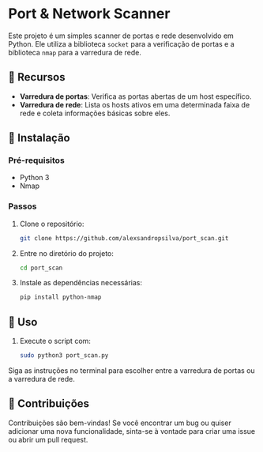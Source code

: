 # Port & Network Scanner

Este projeto é um simples scanner de portas e rede desenvolvido em Python. Ele utiliza a biblioteca `socket` para a verificação de portas e a biblioteca `nmap` para a varredura de rede.

## 🌟 Recursos

- **Varredura de portas**: Verifica as portas abertas de um host específico.
- **Varredura de rede**: Lista os hosts ativos em uma determinada faixa de rede e coleta informações básicas sobre eles.

## 🔧 Instalação

### Pré-requisitos

- Python 3
- Nmap

### Passos

1. Clone o repositório:

   ```bash
   git clone https://github.com/alexsandropsilva/port_scan.git

2. Entre no diretório do projeto:
   ```bash
   cd port_scan

3. Instale as dependências necessárias:
   ```bash
   pip install python-nmap

## 🚀 Uso

1. Execute o script com:
   ```bash
   sudo python3 port_scan.py
   
Siga as instruções no terminal para escolher entre a varredura de portas ou a varredura de rede.

## 🤝 Contribuições
Contribuições são bem-vindas! Se você encontrar um bug ou quiser adicionar uma nova funcionalidade, sinta-se à vontade para criar uma issue ou abrir um pull request.

